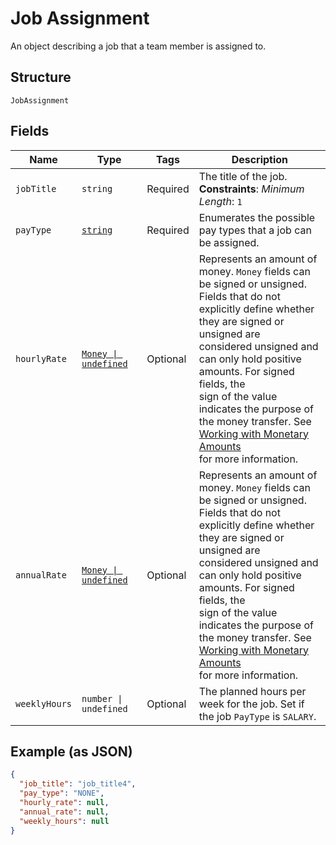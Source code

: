 
# Job Assignment

An object describing a job that a team member is assigned to.

## Structure

`JobAssignment`

## Fields

| Name | Type | Tags | Description |
|  --- | --- | --- | --- |
| `jobTitle` | `string` | Required | The title of the job.<br>**Constraints**: *Minimum Length*: `1` |
| `payType` | [`string`](../../doc/models/job-assignment-pay-type.md) | Required | Enumerates the possible pay types that a job can be assigned. |
| `hourlyRate` | [`Money \| undefined`](../../doc/models/money.md) | Optional | Represents an amount of money. `Money` fields can be signed or unsigned.<br>Fields that do not explicitly define whether they are signed or unsigned are<br>considered unsigned and can only hold positive amounts. For signed fields, the<br>sign of the value indicates the purpose of the money transfer. See<br>[Working with Monetary Amounts](https://developer.squareup.com/docs/build-basics/working-with-monetary-amounts)<br>for more information. |
| `annualRate` | [`Money \| undefined`](../../doc/models/money.md) | Optional | Represents an amount of money. `Money` fields can be signed or unsigned.<br>Fields that do not explicitly define whether they are signed or unsigned are<br>considered unsigned and can only hold positive amounts. For signed fields, the<br>sign of the value indicates the purpose of the money transfer. See<br>[Working with Monetary Amounts](https://developer.squareup.com/docs/build-basics/working-with-monetary-amounts)<br>for more information. |
| `weeklyHours` | `number \| undefined` | Optional | The planned hours per week for the job. Set if the job `PayType` is `SALARY`. |

## Example (as JSON)

```json
{
  "job_title": "job_title4",
  "pay_type": "NONE",
  "hourly_rate": null,
  "annual_rate": null,
  "weekly_hours": null
}
```

